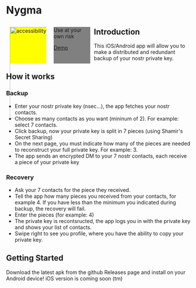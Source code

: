 # Nygma

<div style="width: 100px; float:left; height:100px; background:yellow; margin:10px">
  <img src="https://imagedelivery.net/wyrwp3c-j0gDDUWgnE7lig/e8eaf0cd-09aa-4860-a767-480f984b4d00/public" width="250" alt="accessibility text">
</div>
<div style="width: 100px; float:left; height:100px; background:gray; margin:10px">
Use at your own risk
  
[Demo](https://www.loom.com/share/4b8aafeb6616429ca943af7b3b9ccd4c)
</div>

## Introduction

This iOS/Android app will allow you to make a distributed and redundant backup of your nostr private key.

## How it works

### Backup

* Enter your nostr private key (nsec...), the app fetches your nostr contacts. 
* Choose as many contacts as you want (mininum of 2). For example: select 7 contacts.
* Click backup, now your private key is split in 7 pieces (using Shamir's Secret Sharing)
* On the next page, you must indicate how many of the pieces are needed to reconstruct your full private key. For example: 3.
* The app sends an encrypted DM to your 7 nostr contacts, each receive a piece of your private key

### Recovery

* Ask your 7 contacts for the piece they received.
* Tell the app how many pieces you received from your contacts, for example 4. If you have less than the minimum you indicated during backup, the recovery will fail.
* Enter the pieces (for example: 4)
* The private key is recontsructed, the app logs you in with the private key and shows your list of contacts.
* Swipe right to see you profile, where you have the ability to copy your private key.

## Getting Started

Download the latest apk from the github Releases page and install on your Android device!
iOS version is coming soon (tm)
